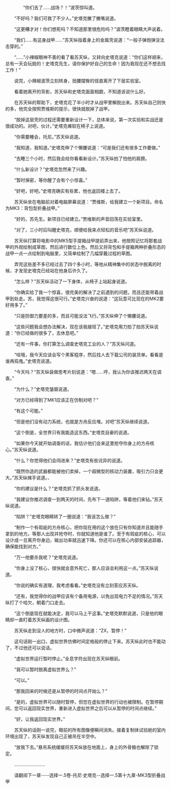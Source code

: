 <div class="read-content j_readContent" id="">
                <p>　　　　“你们去了……战场？！”波茨惊叫道。<p>　　“不好吗？我们可救了不少人。”史塔克撇了撇嘴说道。<p>　　“这更糟才对！你们想死吗？不知道那里很危险吗？”波茨瞪着眼睛大声说着。<p>　　“我们……有这身战甲……”苏天纵指着身上的金属壳说道：“一般子弹炮弹没法击穿的。”<p>　　“……”小辣椒眼神不善的看了看苏天纵，又转向史塔克说道：“你们这样胡来，总有一天会玩脱的！史塔克先生，请你保护好自己的生命！因为我现在还不想去找工作！”<p>　　说完，小辣椒波茨立刻转身，扭腰摆臀的径直离开了下层实验室。<p>　　看着她离开的背影，苏天纵和史塔克面面相觑，不知道该说什么好。<p>　　在苏天纵的帮助下，史塔克花了半小时才从战甲里解脱出来。苏天纵自己则快的多，他完全按照贾维斯的提示，很快就脱掉了战甲。<p>　　“脱掉这层壳的过程还需要重新设计一下，总体来说，第一次实验和实战还是很成功的。对吧，伙计。”史塔克瘫软在椅子上说道。<p>　　“你需要睡会，托尼。”苏天纵说道。<p>　　“我知道，我知道。”史塔克伸了个懒腰说道：“可是我们还有很多工作要做。”<p>　　“去睡三个小时，然后我会给你看看新设计。”苏天纵拍了怕他的肩膀。<p>　　“什么新设计？”史塔克忽然来了兴趣。<p>　　“暂时保密，等你醒了会有个小惊喜。”<p>　　“好吧，好吧。”史塔克确实有些累，他也返回楼上去了。<p>　　苏天纵坐在电脑前对着电脑屏幕说道：“贾维斯，给我建立一个新项目。命名为MK3：背包型折叠战甲。”<p>　　“好的，苏先生。新项目已经建立。”贾维斯的声音回荡在实验室里。<p>　　“对了，三小时后叫醒史塔克，顺便给我来点轻松的音乐吧”苏天纵说道。<p>　　苏天纵打算将电影中的MK5型手提箱战甲提前弄出来，他按照记忆将那套战甲的外观绘制成草图，然后进行数位上色。然后又将背包和手提箱两种折叠形态的战甲一点一点绘制到电脑里，又简单绘制了几幅穿戴过程的草图。<p>　　弄完这些差不多已经过去了四个多小时，等他从精神集中的状态中脱离的时候，才发现史塔克已经站在他身后许久了。<p>　　“怎么样？”苏天纵活动了一下身体，从椅子上站起身说道。<p>　　“你确实给了我一个惊喜，很完美的解决了之前遇到的问题，而且还能带着战甲到处走。苏，我觉得这很可行。”史塔克兴奋的说道：“这玩意可比现在的MK2要好用多了。”<p>　　“只是防御力要差的多，而且可能没法飞行。”苏天纵伸了个懒腰说道。<p>　　“这些问题我会想办法解决，现在该我接班了。”史塔克用力拍了拍苏天纵说道：“你已经做的很多了，去休息吧。”<p>　　“还有一件事，你打算怎么调查史塔克工业的人？”苏天纵问道。<p>　　“哇哦，我今天应该会写个黑客程序，然后找人去下载公司的装货单。看看是谁再捣鬼。”史塔克说道。<p>　　“今天吗？”苏天纵装做思考片刻说道：“嗯……哼，我认为你该推迟两天在调查。”<p>　　“为什么？”史塔克皱眉说道。<p>　　“对方已经得到了MK1应该正在仿制对吧？”<p>　　“有这个可能。”<p>　　“但是他们没有动力系统，也就是方舟反应堆。对吧”苏天纵继续说道。<p>　　“这个倒是，全世界只有我能造这东西。”史塔克自豪的说道。<p>　　”如果你今天就开始调查的话，我估计他们会来这里抢夺你身上的方舟核心。”苏天纵说道。<p>　　“什么？你觉得他们会闯进来？”史塔克有些诧异的说道。<p>　　“既然你造的武器都能被他们卖掉，一个超微型的核动力装置，吸引力只会更大。”苏天纵摊手说道。、<p>　　“你的建议是什么？”史塔克抓了抓头发说道。<p>　　“我建议你推迟调查一到两天的时间，先布下一道陷阱，等着他们来钻。”苏天纵说道。<p>　　“陷阱？”史塔克眼睛转了一圈说道：“我该怎么做？”<p>　　“制作一个有瑕疵的方舟核心，把你现在用的这个放在只有你知道并且能随手拿到的地方。等那人出现并抢夺时，你就知道他是谁了。至于有瑕疵的核心，可以设计成一旦离开你身边，输出功率就迅速下降。你还可以在核心内部安装追踪器，确保能找到对方。”<p>　　“万一他要杀我呢？”史塔克说道。<p>　　“你身上没了核心，很快就会意外死亡，那人应该会利用这一点。”苏天纵说道。<p>　　“你说的确实有道理，我考虑看看。”史塔克没有立刻答应苏天纵。<p>　　“还有，我觉得你的战甲应该有个备用电源，以免出现电力不足的情况。”苏天纵打了个哈欠，朝着门口走去。<p>　　“这个倒是现在就能决定，我可以马上干这事。”史塔克默默说道，只是他的眼睛却一直盯着苏天纵画的设计图。<p>　　苏天纵走到没人的地方时，口中微声说道：“ZX，暂停！”<p>　　这句话刚一出口，虚拟世界仿佛时间定格般的停止下来。苏天纵此时也不能动了，不过他还可以说话。<p>　　“虚拟世界运行暂时停止。”全息字符出现在苏天纵眼前。<p>　　“我可以暂时脱离虚拟世界么？”<p>　　“可以。”<p>　　“那我回来的时候还是从暂停的时间点开始么？”<p>　　“是的，虚拟世界可以随时暂停，但您在虚拟世界的行动也被限制。在暂停期间，您可以返回现实世界，重新进入虚拟世界之后可以从暂停的时间点继续。”<p>　　“好，让我返回现实世界。”<p>　　苏天纵的话刚一说完，眼前的所有图像便瞬间消失。接着复制体试验舱的室内环境出现了，苏天纵发现自己正被吊在半空中。<p>　　“放我下去。”悬吊系统缓缓将苏天纵放在地面上，身上的外骨骼也解除了锁定。<p>　　……………………<p>　　请翻阅下一章----选择一.5卷-托尼·史塔克--选择一.5第十九章-MK3型折叠战甲<p> 
            </div>